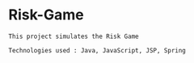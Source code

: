 # Risk-Game

```
This project simulates the Risk Game
```
```
Technologies used : Java, JavaScript, JSP, Spring
```
